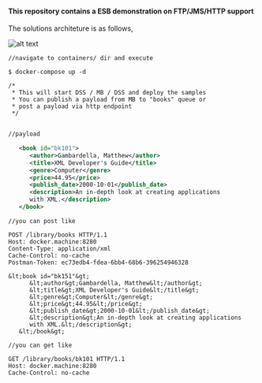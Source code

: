 #### This repository contains a ESB demonstration on FTP/JMS/HTTP support ####

The solutions architeture is as follows,

![alt text](https://github.com/nuwanbando/esb-multi-proto-demo/blob/master/sa/sa05252016.png "Solution Architecture")

```
//navigate to containers/ dir and execute

$ docker-compose up -d

/*
 * This will start DSS / MB / DSS and deploy the samples
 * You can publish a payload from MB to "books" queue or 
 * post a payload via http endpoint
 */


```

```xml
//payload

   <book id="bk101">
      <author>Gambardella, Matthew</author>
      <title>XML Developer's Guide</title>
      <genre>Computer</genre>
      <price>44.95</price>
      <publish_date>2000-10-01</publish_date>
      <description>An in-depth look at creating applications 
      with XML.</description>
   </book>
```

```
//you can post like

POST /library/books HTTP/1.1
Host: docker.machine:8280
Content-Type: application/xml
Cache-Control: no-cache
Postman-Token: ec73edb4-fdea-6bb4-68b6-396254946328

&lt;book id="bk151"&gt;
      &lt;author&gt;Gambardella, Matthew&lt;/author&gt;
      &lt;title&gt;XML Developer's Guide&lt;/title&gt;
      &lt;genre&gt;Computer&lt;/genre&gt;
      &lt;price&gt;44.95&lt;/price&gt;
      &lt;publish_date&gt;2000-10-01&lt;/publish_date&gt;
      &lt;description&gt;An in-depth look at creating applications 
      with XML.&lt;/description&gt;
   &lt;/book&gt;

```

```
//you can get like

GET /library/books/bk101 HTTP/1.1
Host: docker.machine:8280
Cache-Control: no-cache
```

